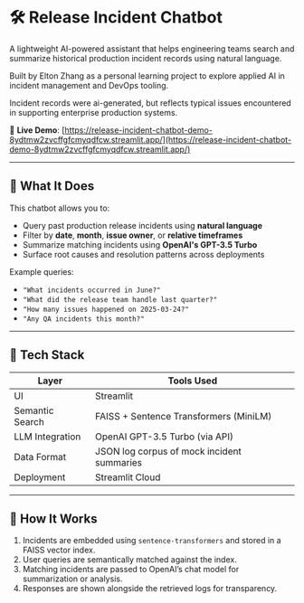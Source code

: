 # 🛠️ Release Incident Chatbot

A lightweight AI-powered assistant that helps engineering teams search and summarize historical production incident records using natural language.

Built by Elton Zhang as a personal learning project to explore applied AI in incident management and DevOps tooling.

Incident records were ai-generated, but reflects typical issues encountered in supporting enterprise production systems.

🔗 **Live Demo**: [https://release-incident-chatbot-demo-8ydtmw2zvcffgfcmyqdfcw.streamlit.app/](https://release-incident-chatbot-demo-8ydtmw2zvcffgfcmyqdfcw.streamlit.app/)

---

## 🧠 What It Does

This chatbot allows you to:
- Query past production release incidents using **natural language**
- Filter by **date**, **month**, **issue owner**, or **relative timeframes**
- Summarize matching incidents using **OpenAI's GPT-3.5 Turbo**
- Surface root causes and resolution patterns across deployments

Example queries:
- `"What incidents occurred in June?"`
- `"What did the release team handle last quarter?"`
- `"How many issues happened on 2025-03-24?"`
- `"Any QA incidents this month?"`

---

## 🧰 Tech Stack

| Layer            | Tools Used                                  |
|------------------|---------------------------------------------|
| UI               | Streamlit                                   |
| Semantic Search  | FAISS + Sentence Transformers (MiniLM)      |
| LLM Integration  | OpenAI GPT-3.5 Turbo (via API)              |
| Data Format      | JSON log corpus of mock incident summaries  |
| Deployment       | Streamlit Cloud                             |

---

## 🚀 How It Works

1. Incidents are embedded using `sentence-transformers` and stored in a FAISS vector index.
2. User queries are semantically matched against the index.
3. Matching incidents are passed to OpenAI’s chat model for summarization or analysis.
4. Responses are shown alongside the retrieved logs for transparency.


